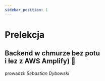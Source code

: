 ```yaml
---
sidebar_position: 1
---
```


# Prelekcja 
## Backend w chmurze bez potu <br/> i łez z AWS Amplify) 🚀

prowadzi: *Sebastian Dybowski*
